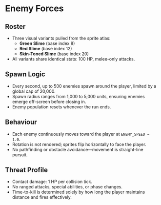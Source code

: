 # Enemy Forces

## Roster
- Three visual variants pulled from the sprite atlas:
  - **Green Slime** (base index 8)
  - **Red Slime** (base index 12)
  - **Skin-Toned Slime** (base index 20)
- All variants share identical stats: 100 HP, melee-only attacks.

## Spawn Logic
- Every second, up to 500 enemies spawn around the player, limited by a global cap of 20,000.
- Spawn radius ranges from 1,000 to 5,000 units, ensuring enemies emerge off-screen before closing in.
- Enemy population resets whenever the run ends.

## Behaviour
- Each enemy continuously moves toward the player at `ENEMY_SPEED = 1.0`.
- Rotation is not rendered; sprites flip horizontally to face the player.
- No pathfinding or obstacle avoidance—movement is straight-line pursuit.

## Threat Profile
- Contact damage: 1 HP per collision tick.
- No ranged attacks, special abilities, or phase changes.
- Time-to-kill is determined solely by how long the player maintains distance and fires effectively.
